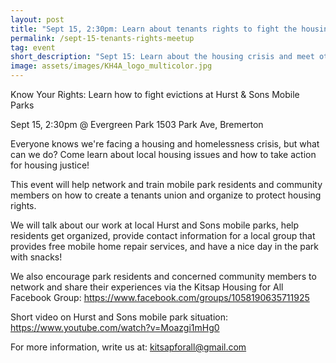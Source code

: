 ```yaml
---
layout: post 
title: "Sept 15, 2:30pm: Learn about tenants rights to fight the housing crisis"
permalink: /sept-15-tenants-rights-meetup
tag: event
short_description: "Sept 15: Learn about the housing crisis and meet other tenants to fight Hurst & Sons evictions and rent increases."
image: assets/images/KH4A_logo_multicolor.jpg
---
```


Know Your Rights: Learn how to fight evictions at Hurst & Sons Mobile Parks

Sept 15, 2:30pm @ Evergreen Park
1503 Park Ave, Bremerton

Everyone knows we're facing a housing and homelessness crisis, but what can we do? Come learn about local housing issues and how to take action for housing justice! 

This event will help network and train mobile park residents and community members on how to create a tenants union and organize to protect housing rights. 

We will talk about our work at local Hurst and Sons mobile parks, help residents get organized, provide contact information for a local group that provides free mobile home repair services, and have a nice day in the park with snacks!

We also encourage park residents and concerned community members to network and share their experiences via the Kitsap Housing for All Facebook Group: https://www.facebook.com/groups/1058190635711925

Short video on Hurst and Sons mobile park situation: https://www.youtube.com/watch?v=Moazgi1mHg0

For more information, write us at: kitsapforall@gmail.com